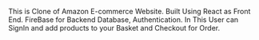 This is Clone of Amazon E-commerce Website.
Built Using React as Front End.
FireBase for Backend Database, Authentication.
In This User can SignIn and add products to your Basket and Checkout for Order.
